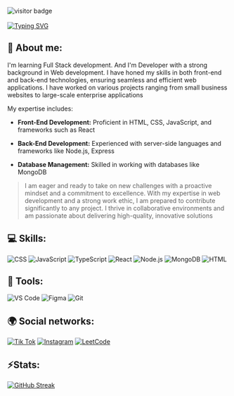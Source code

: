 ![visitor badge](https://visitor-badge.laobi.icu/badge?page_id=jwenjian.visitor-badge)
<br><br>
<a align="center" href="https://git.io/typing-svg"><img src="https://readme-typing-svg.demolab.com?font=Fira+Code&size=26&pause=1000&color=BFFF00&background=FFFFFF00&vCenter=true&random=false&width=435&lines=Hello+there!;My+name+is+Baga!;I+am+a+Full+Stack+Developer!" alt="Typing SVG" /></a>

## 💬 About me:                                                   
I'm learning Full Stack development. And I'm Developer with a strong background in Web development. I have honed my skills in both front-end and back-end technologies, ensuring seamless and efficient web applications. I have worked on various projects ranging from small business websites to large-scale enterprise applications<br> 
                                                                                                                                               
My expertise includes:
- **Front-End Development:** Proficient in HTML, CSS, JavaScript, and frameworks such as React
                              
- **Back-End Development:** Experienced with server-side languages and frameworks like Node.js, Express
                                                 
- **Database Management:** Skilled in working with databases like MongoDB

                                                                                                         
> I am eager and ready to take on new challenges with a proactive mindset and a commitment to excellence. With my expertise in web development and a strong work ethic, I am prepared to contribute significantly to  any project. I thrive in collaborative environments and am passionate about delivering high-quality, innovative solutions                                 
                                                                                                                                                                                                                     
## 💻 Skills:       
![CSS](https://img.shields.io/badge/CSS-0081CB?&style=for-the-badge&logo=css3&logoColor=white)
![JavaScript](https://img.shields.io/badge/JavaScript-F7DF1E?style=for-the-badge&logo=javascript&logoColor=black)
![TypeScript](https://img.shields.io/badge/TypeScript-007ACC?style=for-the-badge&logo=typescript&logoColor=white)
![React](https://img.shields.io/badge/React-20232A?style=for-the-badge&logo=react&logoColor=61DAFB)
![Node.js](https://img.shields.io/badge/Node.js-43853D?style=for-the-badge&logo=node.js&logoColor=white)
![MongoDB](https://img.shields.io/badge/MongoDB-4EA94B?style=for-the-badge&logo=mongodb&logoColor=white)
![HTML](https://img.shields.io/badge/HTML-CA4245?style=for-the-badge&logo=html5&logoColor=white)

## 🔨 Tools:
![VS Code](https://img.shields.io/badge/Visual_Studio_Code-0078D4?style=for-the-badge&logo=visual%20studio%20code&logoColor=white)
![Figma](https://img.shields.io/badge/Figma-F24E1E?style=for-the-badge&logo=figma&logoColor=white)
![Git](https://img.shields.io/badge/GIT-E44C30?style=for-the-badge&logo=git&logoColor=white)

## 🌍 Social networks: 
[![Tik Tok](https://img.shields.io/badge/TikTok-000000?style=for-the-badge&logo=tiktok&logoColor=white)](https://tiktok.com/@bagaprog)
[![Instagram](https://img.shields.io/badge/Instagram-E4405F?style=for-the-badge&logo=instagram&logoColor=white)](https://www.instagram.com/bakzhan.baken/)
[![LeetCode](https://img.shields.io/badge/-LeetCode-FFA116?style=for-the-badge&logo=LeetCode&logoColor=black)](https://leetcode.com/profile/BagaProg)

## ⚡Stats:
[![GitHub Streak](https://streak-stats.demolab.com?user=BagaProg&theme=dark&hide_border=true)](https://git.io/streak-stats)
